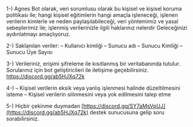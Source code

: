 1-) Agnes Bot olarak, veri sorumlusu olarak bu kişisel ve kişisel koruma politikası ile; hangi kişisel eğitimlerin hangi amaçla işleneceği, işlenen verilerin kimlerle ve neden paylaşılabileceği, veri yöntemimiz ve yasal sebeplerimiz ile; işlenmiş verilerinizle ilgili haklarınız nelerdir Geleceğinizi aydınlatmayı amaçlıyoruz.

2-) Saklanılan veriler: – Kullanıcı kimliği – Sunucu adı – Sunucu Kimliği – Sunucu Üye Sayısı

3-) Verileriniz, erişimi şifreleme ile kısıtlanmış bir veritabanında tutulur. Sorularınız için bot geliştiricileri ile iletişime geçebilirsiniz. https://discord.gg/ab5HJXq72k

4-) – Kişisel verilerin eksik veya yanlış işlenmesi halinde düzeltilmesini isteme – Kişisel verilerin silinmesini veya yok edilmesini talep etme

5-) Hiçbir çekinme duymadan [https://discord.gg/SY7aMsVpUJ](https://discord.gg/ab5HJXq72k) destek sunucusuna gelip soru sorabilirsiniz.
